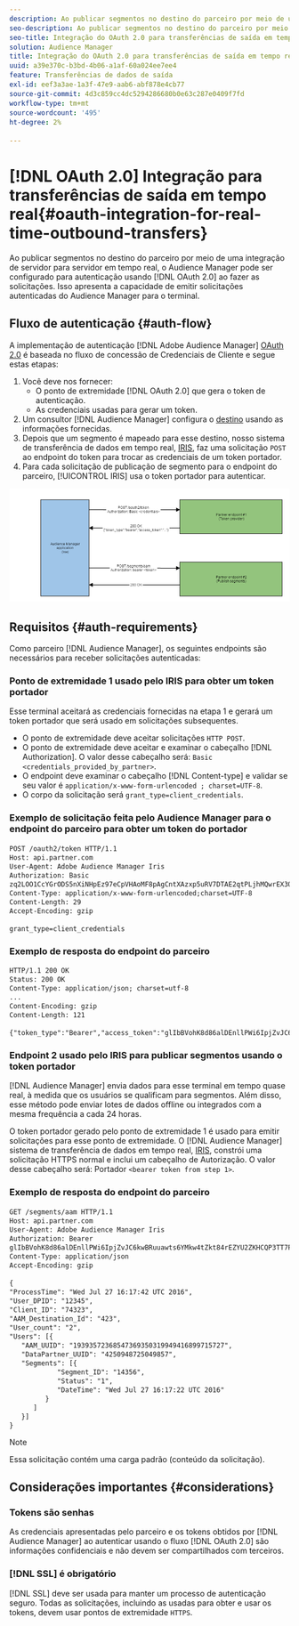 ```yaml
---
description: Ao publicar segmentos no destino do parceiro por meio de uma integração de servidor para servidor em tempo real, o Audience Manager pode ser configurado para autenticação usando o OAuth 2.0 ao fazer as solicitações. Isso apresenta a capacidade de emitir solicitações autenticadas do Audience Manager para o terminal.
seo-description: Ao publicar segmentos no destino do parceiro por meio de uma integração de servidor para servidor em tempo real, o Audience Manager pode ser configurado para autenticação usando o OAuth 2.0 ao fazer as solicitações. Isso apresenta a capacidade de emitir solicitações autenticadas do Audience Manager para o terminal.
seo-title: Integração do OAuth 2.0 para transferências de saída em tempo real
solution: Audience Manager
title: Integração do OAuth 2.0 para transferências de saída em tempo real
uuid: a39e370c-b3bd-4b06-a1af-60a024ee7ee4
feature: Transferências de dados de saída
exl-id: eef3a3ae-1a3f-47e9-aab6-abf878e4cb77
source-git-commit: 4d3c859cc4dc5294286680b0e63c287e0409f7fd
workflow-type: tm+mt
source-wordcount: '495'
ht-degree: 2%

---
```


# [!DNL OAuth 2.0] Integração para transferências de saída em tempo real{#oauth-integration-for-real-time-outbound-transfers}

Ao publicar segmentos no destino do parceiro por meio de uma integração de servidor para servidor em tempo real, o Audience Manager pode ser configurado para autenticação usando [!DNL OAuth 2.0] ao fazer as solicitações. Isso apresenta a capacidade de emitir solicitações autenticadas do Audience Manager para o terminal.

## Fluxo de autenticação {#auth-flow}

A implementação de autenticação [!DNL Adobe Audience Manager] [OAuth 2.0](https://tools.ietf.org/html/rfc6749#section-4.4) é baseada no fluxo de concessão de Credenciais de Cliente e segue estas etapas:

1. Você deve nos fornecer:
   * O ponto de extremidade [!DNL OAuth 2.0] que gera o token de autenticação.
   * As credenciais usadas para gerar um token.
1. Um consultor [!DNL Audience Manager] configura o [destino](../../../features/destinations/destinations.md) usando as informações fornecidas.
1. Depois que um segmento é mapeado para esse destino, nosso sistema de transferência de dados em tempo real, [IRIS](../../../reference/system-components/components-data-action.md#iris), faz uma solicitação `POST` ao endpoint do token para trocar as credenciais de um token portador.
1. Para cada solicitação de publicação de segmento para o endpoint do parceiro, [!UICONTROL IRIS] usa o token portador para autenticar.

![](assets/oauth2-iris.png)

## Requisitos {#auth-requirements}

Como parceiro [!DNL Audience Manager], os seguintes endpoints são necessários para receber solicitações autenticadas:

### Ponto de extremidade 1 usado pelo IRIS para obter um token portador

Esse terminal aceitará as credenciais fornecidas na etapa 1 e gerará um token portador que será usado em solicitações subsequentes.

* O ponto de extremidade deve aceitar solicitações `HTTP POST`.
* O ponto de extremidade deve aceitar e examinar o cabeçalho [!DNL Authorization]. O valor desse cabeçalho será: `Basic <credentials_provided_by_partner>`.
* O endpoint deve examinar o cabeçalho [!DNL Content-type] e validar se seu valor é `application/x-www-form-urlencoded ; charset=UTF-8`.
* O corpo da solicitação será `grant_type=client_credentials`.

### Exemplo de solicitação feita pelo Audience Manager para o endpoint do parceiro para obter um token do portador

```
POST /oauth2/token HTTP/1.1
Host: api.partner.com
User-Agent: Adobe Audience Manager Iris
Authorization: Basic zq2LOO1CcYGrODS5nXiNHpEz97eCpVHAoMF8pAgCntXAzxp5uRV7DTAE2qtPLjhMQwrEX3O6MHV4S
Content-Type: application/x-www-form-urlencoded;charset=UTF-8
Content-Length: 29
Accept-Encoding: gzip
  
grant_type=client_credentials
```

### Exemplo de resposta do endpoint do parceiro

```
HTTP/1.1 200 OK
Status: 200 OK
Content-Type: application/json; charset=utf-8
...
Content-Encoding: gzip
Content-Length: 121
  
{"token_type":"Bearer","access_token":"glIbBVohK8d86alDEnllPWi6IpjZvJC6kwBRuuawts6YMkw4tZkt84rEZYU2ZKHCQP3TT7PnzCQPI0yY"}
```

### Endpoint 2 usado pelo IRIS para publicar segmentos usando o token portador

[!DNL Audience Manager] envia dados para esse terminal em tempo quase real, à medida que os usuários se qualificam para segmentos. Além disso, esse método pode enviar lotes de dados offline ou integrados com a mesma frequência a cada 24 horas.

O token portador gerado pelo ponto de extremidade 1 é usado para emitir solicitações para esse ponto de extremidade. O [!DNL Audience Manager] sistema de transferência de dados em tempo real, [IRIS](../../../reference/system-components/components-data-action.md#iris), constrói uma solicitação HTTPS normal e inclui um cabeçalho de Autorização. O valor desse cabeçalho será: Portador `<bearer token from step 1>`.

### Exemplo de resposta do endpoint do parceiro

```
GET /segments/aam HTTP/1.1
Host: api.partner.com
User-Agent: Adobe Audience Manager Iris
Authorization: Bearer glIbBVohK8d86alDEnllPWi6IpjZvJC6kwBRuuawts6YMkw4tZkt84rEZYU2ZKHCQP3TT7PnzCQPI0yY
Content-Type: application/json
Accept-Encoding: gzip
   
{
"ProcessTime": "Wed Jul 27 16:17:42 UTC 2016",
"User_DPID": "12345",
"Client_ID": "74323",
"AAM_Destination_Id": "423",
"User_count": "2",
"Users": [{
   "AAM_UUID": "19393572368547369350319949416899715727",
   "DataPartner_UUID": "4250948725049857",
   "Segments": [{
            "Segment_ID": "14356",
            "Status": "1",
            "DateTime": "Wed Jul 27 16:17:22 UTC 2016"
         }
      ]
   }]
}
```

>[!NOTE]
>
>Essa solicitação contém uma carga padrão (conteúdo da solicitação).

## Considerações importantes {#considerations}

### Tokens são senhas

As credenciais apresentadas pelo parceiro e os tokens obtidos por [!DNL Audience Manager] ao autenticar usando o fluxo [!DNL OAuth 2.0] são informações confidenciais e não devem ser compartilhados com terceiros.

### [!DNL SSL] é obrigatório

[!DNL SSL] deve ser usada para manter um processo de autenticação seguro. Todas as solicitações, incluindo as usadas para obter e usar os tokens, devem usar pontos de extremidade `HTTPS`.
